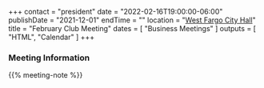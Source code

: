 +++
contact = "president"
date = "2022-02-16T19:00:00-06:00"
publishDate = "2021-12-01"
endTime = ""
location = "[West Fargo City Hall](/places/west-fargo-city-hall/)"
title = "February Club Meeting"
dates = [ "Business Meetings" ]
outputs = [ "HTML", "Calendar" ]
+++
<!--
### Remote Access to Meeting

Those unable to attend this meeting *in-person* are invited to
[participate via Zoom]().
-->

### Meeting Information

{{% meeting-note %}}
